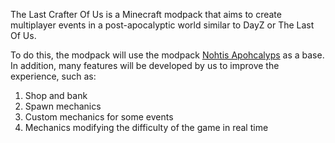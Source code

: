 The Last Crafter Of Us is a Minecraft modpack that aims to create multiplayer events in a post-apocalyptic world similar to DayZ or The Last Of Us.

To do this, the modpack will use the modpack [Nohtis Apohcalyps](https://www.curseforge.com/minecraft/modpacks/nohtis-apohcalyps) as a base.
In addition, many features will be developed by us to improve the experience, such as:
1. Shop and bank
2. Spawn mechanics
3. Custom mechanics for some events
4. Mechanics modifying the difficulty of the game in real time
